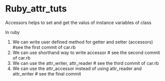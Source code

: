 Ruby_attr_tuts
==============

Accessors helps to set and get the valus of instance variables of class

In ruby 
1. We can write user defined method for getter and setter (accessors) #see the first commit of car.rb
2. We can use shorthand way to write accessor # see the second commit of car.rb
3. We can use the attr_writer, attr_reader # see the third commit of car.rb
4. We can use the attr_accessor instead of using attr_reader and attr_writer # see the final commit
